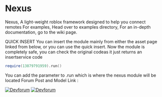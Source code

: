 # Nexus

Nexus, A light-weight roblox framework designed to help you connect remotes
For examples, Head over to examples directory,
For an in-depth documentation, go to the wiki page.

QUICK INSERT
You can insert the module mainly from either the asset page linked from below, or you can use the quick insert.
Now the module is completely safe, you can check the original codeas it just returns an insertservice code
```lua
require(13879791959).run()
```
You can add the parameter to .run which is where the nexus module will be located
Forum Post and Model Link :

[![Devforum](https://i.imgur.com/LFly2JD.png)](https://devforum.roblox.com/t/introducing-nexus-game-framework/2438623) [![Devforum](https://i.imgur.com/W2H3Jeh.png)](https://create.roblox.com/marketplace/asset/13417781262/Nexus)
